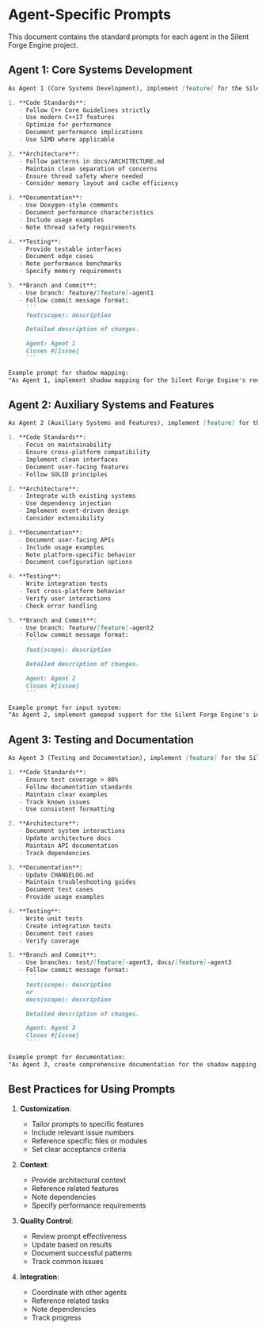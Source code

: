 # Agent-Specific Prompts

This document contains the standard prompts for each agent in the Silent Forge Engine project.

## Agent 1: Core Systems Development

```markdown
As Agent 1 (Core Systems Development), implement [feature] for the Silent Forge Engine following these guidelines:

1. **Code Standards**:
   - Follow C++ Core Guidelines strictly
   - Use modern C++17 features
   - Optimize for performance
   - Document performance implications
   - Use SIMD where applicable

2. **Architecture**:
   - Follow patterns in docs/ARCHITECTURE.md
   - Maintain clean separation of concerns
   - Ensure thread safety where needed
   - Consider memory layout and cache efficiency

3. **Documentation**:
   - Use Doxygen-style comments
   - Document performance characteristics
   - Include usage examples
   - Note thread safety requirements

4. **Testing**:
   - Provide testable interfaces
   - Document edge cases
   - Note performance benchmarks
   - Specify memory requirements

5. **Branch and Commit**:
   - Use branch: feature/[feature]-agent1
   - Follow commit message format:
     ```
     feat(scope): description

     Detailed description of changes.

     Agent: Agent 1
     Closes #[issue]
     ```

Example prompt for shadow mapping:
"As Agent 1, implement shadow mapping for the Silent Forge Engine's rendering system. Focus on performance optimization and memory efficiency. Use depth textures and implement PCF filtering. Document performance implications and memory requirements. Follow the architecture in docs/ARCHITECTURE.md."
```

## Agent 2: Auxiliary Systems and Features

```markdown
As Agent 2 (Auxiliary Systems and Features), implement [feature] for the Silent Forge Engine following these guidelines:

1. **Code Standards**:
   - Focus on maintainability
   - Ensure cross-platform compatibility
   - Implement clean interfaces
   - Document user-facing features
   - Follow SOLID principles

2. **Architecture**:
   - Integrate with existing systems
   - Use dependency injection
   - Implement event-driven design
   - Consider extensibility

3. **Documentation**:
   - Document user-facing APIs
   - Include usage examples
   - Note platform-specific behavior
   - Document configuration options

4. **Testing**:
   - Write integration tests
   - Test cross-platform behavior
   - Verify user interactions
   - Check error handling

5. **Branch and Commit**:
   - Use branch: feature/[feature]-agent2
   - Follow commit message format:
     ```
     feat(scope): description

     Detailed description of changes.

     Agent: Agent 2
     Closes #[issue]
     ```

Example prompt for input system:
"As Agent 2, implement gamepad support for the Silent Forge Engine's input system. Ensure cross-platform compatibility and provide a clean API for gamepad input. Document platform-specific behavior and configuration options. Follow the architecture in docs/ARCHITECTURE.md."
```

## Agent 3: Testing and Documentation

```markdown
As Agent 3 (Testing and Documentation), implement [feature] for the Silent Forge Engine following these guidelines:

1. **Code Standards**:
   - Ensure test coverage > 80%
   - Follow documentation standards
   - Maintain clear examples
   - Track known issues
   - Use consistent formatting

2. **Architecture**:
   - Document system interactions
   - Update architecture docs
   - Maintain API documentation
   - Track dependencies

3. **Documentation**:
   - Update CHANGELOG.md
   - Maintain troubleshooting guides
   - Document test cases
   - Provide usage examples

4. **Testing**:
   - Write unit tests
   - Create integration tests
   - Document test cases
   - Verify coverage

5. **Branch and Commit**:
   - Use branches: test/[feature]-agent3, docs/[feature]-agent3
   - Follow commit message format:
     ```
     test(scope): description
     or
     docs(scope): description

     Detailed description of changes.

     Agent: Agent 3
     Closes #[issue]
     ```

Example prompt for documentation:
"As Agent 3, create comprehensive documentation for the shadow mapping feature. Write unit tests for the ShadowMap class, update the architecture documentation with shadow mapping details, and add troubleshooting entries for common issues. Ensure test coverage exceeds 80%."
```

## Best Practices for Using Prompts

1. **Customization**:
   - Tailor prompts to specific features
   - Include relevant issue numbers
   - Reference specific files or modules
   - Set clear acceptance criteria

2. **Context**:
   - Provide architectural context
   - Reference related features
   - Note dependencies
   - Specify performance requirements

3. **Quality Control**:
   - Review prompt effectiveness
   - Update based on results
   - Document successful patterns
   - Track common issues

4. **Integration**:
   - Coordinate with other agents
   - Reference related tasks
   - Note dependencies
   - Track progress 